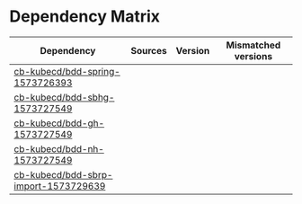 # Dependency Matrix

Dependency | Sources | Version | Mismatched versions
---------- | ------- | ------- | -------------------
[cb-kubecd/bdd-spring-1573726393](https://github.com/cb-kubecd/bdd-spring-1573726393.git) |  | []() | 
[cb-kubecd/bdd-sbhg-1573727549](https://github.com/cb-kubecd/bdd-sbhg-1573727549.git) |  | []() | 
[cb-kubecd/bdd-gh-1573727549](https://github.com/cb-kubecd/bdd-gh-1573727549.git) |  | []() | 
[cb-kubecd/bdd-nh-1573727549](https://github.com/cb-kubecd/bdd-nh-1573727549.git) |  | []() | 
[cb-kubecd/bdd-sbrp-import-1573729639](https://github.com/cb-kubecd/bdd-sbrp-import-1573729639.git) |  | []() | 
